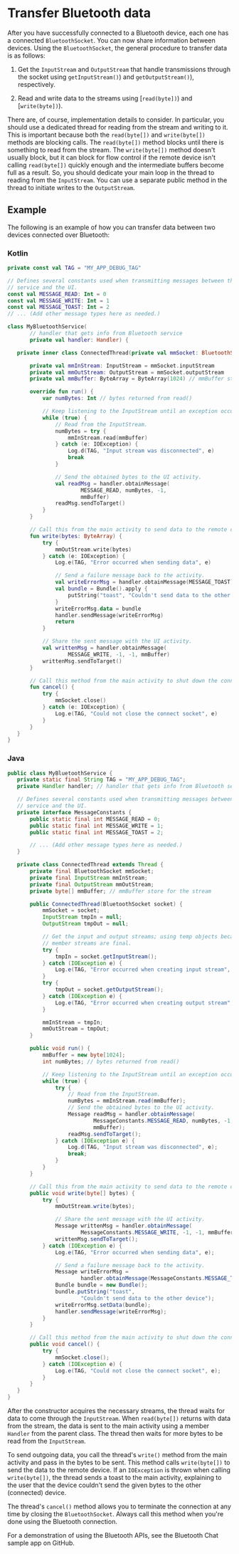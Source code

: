 # Transfer Bluetooth data


After you have successfully connected to a Bluetooth device, each one has a connected `BluetoothSocket`. You can now share information between devices. Using the `BluetoothSocket`, the general procedure to transfer data is as follows:

1.  Get the `InputStream` and `OutputStream` that handle transmissions through the socket using `getInputStream()`) and `getOutputStream()`), respectively.
    
2.  Read and write data to the streams using [`read(byte])`) and [`write(byte])`).
    

There are, of course, implementation details to consider. In particular, you should use a dedicated thread for reading from the stream and writing to it. This is important because both the `read(byte[])` and `write(byte[])` methods are blocking calls. The `read(byte[])` method blocks until there is something to read from the stream. The `write(byte[])` method doesn't usually block, but it can block for flow control if the remote device isn't calling `read(byte[])` quickly enough and the intermediate buffers become full as a result. So, you should dedicate your main loop in the thread to reading from the `InputStream`. You can use a separate public method in the thread to initiate writes to the `OutputStream`.

Example
-------

The following is an example of how you can transfer data between two devices connected over Bluetooth:

### Kotlin

```kotlin
private const val TAG = "MY_APP_DEBUG_TAG"

// Defines several constants used when transmitting messages between the
// service and the UI.
const val MESSAGE_READ: Int = 0
const val MESSAGE_WRITE: Int = 1
const val MESSAGE_TOAST: Int = 2
// ... (Add other message types here as needed.)

class MyBluetoothService(
       // handler that gets info from Bluetooth service
       private val handler: Handler) {

   private inner class ConnectedThread(private val mmSocket: BluetoothSocket) : Thread() {

       private val mmInStream: InputStream = mmSocket.inputStream
       private val mmOutStream: OutputStream = mmSocket.outputStream
       private val mmBuffer: ByteArray = ByteArray(1024) // mmBuffer store for the stream

       override fun run() {
           var numBytes: Int // bytes returned from read()

           // Keep listening to the InputStream until an exception occurs.
           while (true) {
               // Read from the InputStream.
               numBytes = try {
                   mmInStream.read(mmBuffer)
               } catch (e: IOException) {
                   Log.d(TAG, "Input stream was disconnected", e)
                   break
               }

               // Send the obtained bytes to the UI activity.
               val readMsg = handler.obtainMessage(
                       MESSAGE_READ, numBytes, -1,
                       mmBuffer)
               readMsg.sendToTarget()
           }
       }

       // Call this from the main activity to send data to the remote device.
       fun write(bytes: ByteArray) {
           try {
               mmOutStream.write(bytes)
           } catch (e: IOException) {
               Log.e(TAG, "Error occurred when sending data", e)

               // Send a failure message back to the activity.
               val writeErrorMsg = handler.obtainMessage(MESSAGE_TOAST)
               val bundle = Bundle().apply {
                   putString("toast", "Couldn't send data to the other device")
               }
               writeErrorMsg.data = bundle
               handler.sendMessage(writeErrorMsg)
               return
           }

           // Share the sent message with the UI activity.
           val writtenMsg = handler.obtainMessage(
                   MESSAGE_WRITE, -1, -1, mmBuffer)
           writtenMsg.sendToTarget()
       }

       // Call this method from the main activity to shut down the connection.
       fun cancel() {
           try {
               mmSocket.close()
           } catch (e: IOException) {
               Log.e(TAG, "Could not close the connect socket", e)
           }
       }
   }
}
```

### Java

```java
public class MyBluetoothService {
   private static final String TAG = "MY_APP_DEBUG_TAG";
   private Handler handler; // handler that gets info from Bluetooth service

   // Defines several constants used when transmitting messages between the
   // service and the UI.
   private interface MessageConstants {
       public static final int MESSAGE_READ = 0;
       public static final int MESSAGE_WRITE = 1;
       public static final int MESSAGE_TOAST = 2;

       // ... (Add other message types here as needed.)
   }

   private class ConnectedThread extends Thread {
       private final BluetoothSocket mmSocket;
       private final InputStream mmInStream;
       private final OutputStream mmOutStream;
       private byte[] mmBuffer; // mmBuffer store for the stream

       public ConnectedThread(BluetoothSocket socket) {
           mmSocket = socket;
           InputStream tmpIn = null;
           OutputStream tmpOut = null;

           // Get the input and output streams; using temp objects because
           // member streams are final.
           try {
               tmpIn = socket.getInputStream();
           } catch (IOException e) {
               Log.e(TAG, "Error occurred when creating input stream", e);
           }
           try {
               tmpOut = socket.getOutputStream();
           } catch (IOException e) {
               Log.e(TAG, "Error occurred when creating output stream", e);
           }

           mmInStream = tmpIn;
           mmOutStream = tmpOut;
       }

       public void run() {
           mmBuffer = new byte[1024];
           int numBytes; // bytes returned from read()

           // Keep listening to the InputStream until an exception occurs.
           while (true) {
               try {
                   // Read from the InputStream.
                   numBytes = mmInStream.read(mmBuffer);
                   // Send the obtained bytes to the UI activity.
                   Message readMsg = handler.obtainMessage(
                           MessageConstants.MESSAGE_READ, numBytes, -1,
                           mmBuffer);
                   readMsg.sendToTarget();
               } catch (IOException e) {
                   Log.d(TAG, "Input stream was disconnected", e);
                   break;
               }
           }
       }

       // Call this from the main activity to send data to the remote device.
       public void write(byte[] bytes) {
           try {
               mmOutStream.write(bytes);

               // Share the sent message with the UI activity.
               Message writtenMsg = handler.obtainMessage(
                       MessageConstants.MESSAGE_WRITE, -1, -1, mmBuffer);
               writtenMsg.sendToTarget();
           } catch (IOException e) {
               Log.e(TAG, "Error occurred when sending data", e);

               // Send a failure message back to the activity.
               Message writeErrorMsg =
                       handler.obtainMessage(MessageConstants.MESSAGE_TOAST);
               Bundle bundle = new Bundle();
               bundle.putString("toast",
                       "Couldn't send data to the other device");
               writeErrorMsg.setData(bundle);
               handler.sendMessage(writeErrorMsg);
           }
       }

       // Call this method from the main activity to shut down the connection.
       public void cancel() {
           try {
               mmSocket.close();
           } catch (IOException e) {
               Log.e(TAG, "Could not close the connect socket", e);
           }
       }
   }
}
```

After the constructor acquires the necessary streams, the thread waits for data to come through the `InputStream`. When `read(byte[])` returns with data from the stream, the data is sent to the main activity using a member `Handler` from the parent class. The thread then waits for more bytes to be read from the `InputStream`.

To send outgoing data, you call the thread's `write()` method from the main activity and pass in the bytes to be sent. This method calls `write(byte[])` to send the data to the remote device. If an `IOException` is thrown when calling `write(byte[])`, the thread sends a toast to the main activity, explaining to the user that the device couldn't send the given bytes to the other (connected) device.

The thread's `cancel()` method allows you to terminate the connection at any time by closing the `BluetoothSocket`. Always call this method when you're done using the Bluetooth connection.

For a demonstration of using the Bluetooth APIs, see the Bluetooth Chat sample app on GitHub.
